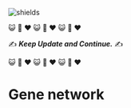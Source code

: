![shields](https://img.shields.io/badge/Docs-Updating-red)

:smiley_cat: :dash: :heart: :smiley_cat: :dash: :heart: :smiley_cat: :dash: :heart:

:writing_hand: ***Keep Update and Continue.*** :writing_hand:

:smiley_cat: :dash: :heart: :smiley_cat: :dash: :heart: :smiley_cat: :dash: :heart:

# Gene network
